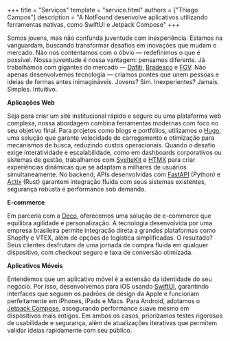 +++
title = "Serviços"
template = "service.html"
authors = ["Thiago Campos"]
description = "A NotFound desenvolve aplicativos utilizando ferramentas nativas, como SwiftUI e Jetpack Compose"
+++

Somos jovens, mas não confunda juventude com inexperiência. Estamos na vanguardam, buscando transformar desafios em inovações que mudam o mercado. Não nos contentamos com o óbvio — redefinimos o que é possível. Nossa juventude é nossa vantagem: pensamos diferente. Já trabalhamos com gigantes do mercado — [Dafiti](https://www.dafiti.com.br/), [Bradesco](https://bradesco.com.br) e [FGV](https://fgv.br). Não apenas desenvolvemos tecnologia — criamos pontes que unem pessoas e ideias de formas antes inimagináveis. Jovens? Sim. Inexperientes? Jamais. Simples. Intuitivo.

**Aplicações Web**  

Seja para criar um site institucional rápido e seguro ou uma plataforma web complexa, nossa abordagem combina ferramentas modernas com foco no seu objetivo final. Para projetos como blogs e portfólios, utilizamos o [Hugo](https://gohugo.io/), uma solução que garante velocidade de carregamento e otimização para mecanismos de busca, reduzindo custos operacionais. Quando o desafio exige interatividade e escalabilidade, como em dashboards corporativos ou sistemas de gestão, trabalhamos com [SvelteKit](https://kit.svelte.dev/) e [HTMX](https://htmx.org/) para criar experiências dinâmicas que se adaptam a milhares de usuários simultaneamente. No backend, APIs desenvolvidas com [FastAPI](https://fastapi.tiangolo.com/) (Python) e [Actix](https://actix.rs/) (Rust) garantem integração fluida com seus sistemas existentes, segurança robusta e performance sob demanda.  

**E-commerce**  

Em parceria com a [Deco](https://deco.cx/), oferecemos uma solução de e-commerce que equilibra agilidade e personalização. A tecnologia desenvolvida por uma empresa brasileira permite integração direta a grandes plataformas como Shopify e VTEX, além de opções de logística simplificadas. O resultado? Seus clientes desfrutam de uma jornada de compra fluida em qualquer dispositivo, com checkout seguro e taxa de conversão otimizada.


**Aplicativos Móveis**  

Entendemos que um aplicativo móvel é a extensão da identidade do seu negócio. Por isso, desenvolvemos para iOS usando [SwiftUI](https://developer.apple.com/xcode/swiftui/), garantindo interfaces que seguem os padrões de design da Apple e funcionam perfeitamente em iPhones, iPads e Macs. Para Android, adotamos o [Jetpack Compose](https://developer.android.com/jetpack/compose), assegurando performance suave mesmo em dispositivos mais antigos. Em ambos os casos, priorizamos testes rigorosos de usabilidade e segurança, além de atualizações iterativas que permitem validar ideias rapidamente com seu público.  
